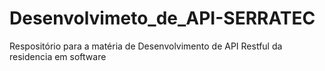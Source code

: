 # Desenvolvimeto_de_API-SERRATEC
 Respositório para a matéria de Desenvolvimento de API Restful da residencia em software
